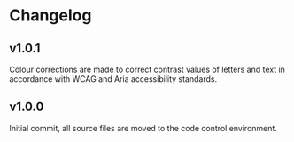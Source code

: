 # Changelog

## v1.0.1

Colour corrections are made to correct contrast values of letters and text in accordance with WCAG and Aria accessibility standards.


## v1.0.0

Initial commit, all source files are moved to the code control environment.



